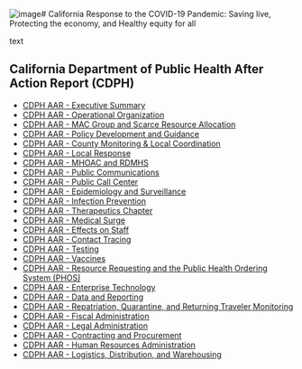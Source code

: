 ![image](https://github.com/user-attachments/assets/de7866ea-7650-445c-8aae-c2113a6866a4)# California Response to the COVID-19 Pandemic: Saving live, Protecting the economy, and Healthy equity for all

text

## California Department of Public Health After Action Report (CDPH)
- [CDPH AAR - Executive Summary](https://github.com/tomasaragon/nb/blob/main/00_CDPH%20AAR%20-%20Executive%20Summary%20-%20Final%20Draft%20v1.0%20-%202.10.2025.pdf)
- [CDPH AAR - Operational Organization]()
- [CDPH AAR - MAC Group and Scarce Resource Allocation]()
- [CDPH AAR - Policy Development and Guidance]()
- [CDPH AAR - County Monitoring & Local Coordination]()
- [CDPH AAR - Local Response]()
- [CDPH AAR - MHOAC and RDMHS]()
- [CDPH AAR - Public Communications]()
- [CDPH AAR - Public Call Center]()
- [CDPH AAR - Epidemiology and Surveillance]()
- [CDPH AAR - Infection Prevention]()
- [CDPH AAR - Therapeutics Chapter]()
- [CDPH AAR - Medical Surge]()
- [CDPH AAR - Effects on Staff]()
- [CDPH AAR - Contact Tracing]()
- [CDPH AAR - Testing]()
- [CDPH AAR - Vaccines]()
- [CDPH AAR - Resource Requesting and the Public Health Ordering System (PHOS)]()
- [CDPH AAR - Enterprise Technology]()
- [CDPH AAR - Data and Reporting]()
- [CDPH AAR - Repatriation, Quarantine, and Returning Traveler Monitoring]()
- [CDPH AAR - Fiscal Administration]()
- [CDPH AAR - Legal Administration]()
- [CDPH AAR - Contracting and Procurement]()
- [CDPH AAR - Human Resources Administration]()
- [CDPH AAR - Logistics, Distribution, and Warehousing]() 
